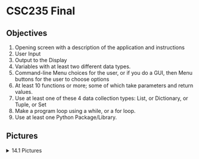 # CSC235 Final

## Objectives
1. Opening screen with a description of the application and instructions
2. User Input
3. Output to the Display
4. Variables with at least two different data types.
5. Command-line Menu choices for the user, or if you do a GUI, then Menu buttons for the user to choose options
6. At least 10 functions or more; some of which take parameters and return values.
7. Use at least one of these 4 data collection types:  List, or Dictionary, or Tuple, or Set
8. Make a program loop using a while, or a for loop.
9. Use at least one Python Package/Library.

## Pictures
<details>
  <summary>14.1 Pictures</summary>

  ![](./images14.1/image.png)
  ![](./images/14.1/image2.png)
  ![](./images/14.1/image3.png)
  ![](./images/14.1/image4.png)
  ![](./images/14.1/image5.png)
  ![](./images/14.1/image6.png)
  ![](./images/14.1/image7.png)
  ![](./images/14.1/image8.png)
  ![](./images/14.1/image9.png)

</details>